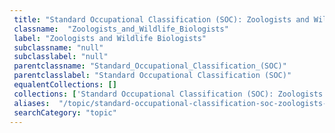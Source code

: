 ```yaml
--- 
 title: "Standard Occupational Classification (SOC): Zoologists and Wildlife Biologists" 
 classname:  "Zoologists_and_Wildlife_Biologists" 
 label: "Zoologists and Wildlife Biologists" 
 subclassname: "null" 
 subclasslabel: "null" 
 parentclassname: "Standard_Occupational_Classification_(SOC)" 
 parentclasslabel: "Standard Occupational Classification (SOC)" 
 equalentCollections: [] 
 collections: ['Standard Occupational Classification (SOC): Zoologists and Wildlife Biologists']
 aliases:  "/topic/standard-occupational-classification-soc-zoologists-and-wildlife-biologists"  
 searchCategory: "topic" 
---
```

